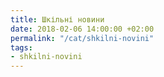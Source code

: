 ```yaml
---
title: Шкільні новини
date: 2018-02-06 14:00:00 +02:00
permalink: "/cat/shkilni-novini"
tags:
- shkilni-novini
---
```


